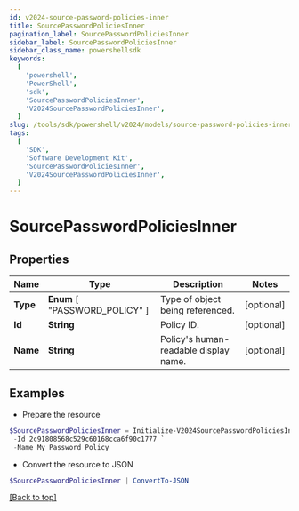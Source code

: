```yaml
---
id: v2024-source-password-policies-inner
title: SourcePasswordPoliciesInner
pagination_label: SourcePasswordPoliciesInner
sidebar_label: SourcePasswordPoliciesInner
sidebar_class_name: powershellsdk
keywords:
  [
    'powershell',
    'PowerShell',
    'sdk',
    'SourcePasswordPoliciesInner',
    'V2024SourcePasswordPoliciesInner',
  ]
slug: /tools/sdk/powershell/v2024/models/source-password-policies-inner
tags:
  [
    'SDK',
    'Software Development Kit',
    'SourcePasswordPoliciesInner',
    'V2024SourcePasswordPoliciesInner',
  ]
---
```


# SourcePasswordPoliciesInner

## Properties

| Name | Type | Description | Notes |
| --- | --- | --- | --- |
| **Type** | **Enum** [ "PASSWORD_POLICY" ] | Type of object being referenced. | [optional] |
| **Id** | **String** | Policy ID. | [optional] |
| **Name** | **String** | Policy's human-readable display name. | [optional] |

## Examples

- Prepare the resource

```powershell
$SourcePasswordPoliciesInner = Initialize-V2024SourcePasswordPoliciesInner  -Type PASSWORD_POLICY `
 -Id 2c91808568c529c60168cca6f90c1777 `
 -Name My Password Policy
```

- Convert the resource to JSON

```powershell
$SourcePasswordPoliciesInner | ConvertTo-JSON
```

[[Back to top]](#)
